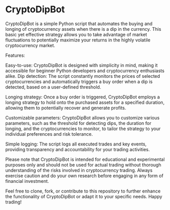 # CryptoDipBot
CryptoDipBot is a simple Python script that automates the buying and longing of cryptocurrency assets when there is a dip in the currency. This basic yet effective strategy allows you to take advantage of market fluctuations to potentially maximize your returns in the highly volatile cryptocurrency market.

Features:

Easy-to-use: CryptoDipBot is designed with simplicity in mind, making it accessible for beginner Python developers and cryptocurrency enthusiasts alike.
Dip detection: The script constantly monitors the prices of selected cryptocurrencies and automatically triggers a buy order when a dip is detected, based on a user-defined threshold.

Longing strategy: Once a buy order is triggered, CryptoDipBot employs a longing strategy to hold onto the purchased assets for a specified duration, allowing them to potentially recover and generate profits.

Customizable parameters: CryptoDipBot allows you to customize various parameters, such as the threshold for detecting dips, the duration for longing, and the cryptocurrencies to monitor, to tailor the strategy to your individual preferences and risk tolerance.

Simple logging: The script logs all executed trades and key events, providing transparency and accountability for your trading activities.

Please note that CryptoDipBot is intended for educational and experimental purposes only and should not be used for actual trading without thorough understanding of the risks involved in cryptocurrency trading. Always exercise caution and do your own research before engaging in any form of financial investment.

Feel free to clone, fork, or contribute to this repository to further enhance the functionality of CryptoDipBot or adapt it to your specific needs. Happy trading!
